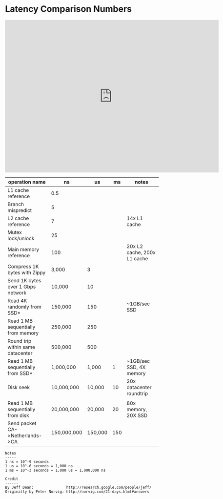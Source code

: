 # Latency Comparison Numbers

<iframe src="https://baidu.com" width="700px" height="500px" frameborder="0" scrolling="no"> </iframe>

| operation name                     | ns          | us      | ms   | notes                       |
| ---------------------------------- | ----------- | ------- | ---- | --------------------------- |
| L1 cache reference                 | 0.5         |         |      |                             |
| Branch mispredict                  | 5           |         |      |                             |
| L2 cache reference                 | 7           |         |      | 14x L1 cache                |
| Mutex lock/unlock                  | 25          |         |      |                             |
| Main memory reference              | 100         |         |      | 20x L2 cache, 200x L1 cache |
| Compress 1K bytes with Zippy       | 3,000       | 3       |      |                             |
| Send 1K bytes over 1 Gbps network  | 10,000      | 10      |      |                             |
| Read 4K randomly from SSD*         | 150,000     | 150     |      | ~1GB/sec SSD                |
| Read 1 MB sequentially from memory | 250,000     | 250     |      |                             |
| Round trip within same datacenter  | 500,000     | 500     |      |                             |
| Read 1 MB sequentially from SSD*   | 1,000,000   | 1,000   | 1    | ~1GB/sec SSD, 4X memory     |
| Disk seek                          | 10,000,000  | 10,000  | 10   | 20x datacenter roundtrip    |
|                                    |             |         |      |                             |
| Read 1 MB sequentially from disk   | 20,000,000  | 20,000  | 20   | 80x memory, 20X SSD         |
| Send packet CA->Netherlands->CA    | 150,000,000 | 150,000 | 150  |                             |




``` text
Notes
-----
1 ns = 10^-9 seconds
1 us = 10^-6 seconds = 1,000 ns
1 ms = 10^-3 seconds = 1,000 us = 1,000,000 ns

Credit
------
By Jeff Dean:               http://research.google.com/people/jeff/
Originally by Peter Norvig: http://norvig.com/21-days.html#answers

```

<html>
<head>
    <link rel="stylesheet" type="text/css" href="https://cdn.datatables.net/1.11.5/css/jquery.dataTables.min.css"/>
    <link rel="stylesheet" type="text/css" href="https://cdn.datatables.net/searchbuilder/1.3.2/css/searchBuilder.dataTables.min.css"/>
    <link rel="stylesheet" type="text/css" href="https://cdn.datatables.net/datetime/1.1.2/css/dataTables.dateTime.min.css"/>
    <script src="https://cdn.jsdelivr.net/npm/jquery@3.5.1/dist/jquery.min.js"></script>
    <script type="text/javascript" src="https://cdn.datatables.net/1.11.5/js/jquery.dataTables.min.js"></script>
    <script type="text/javascript" src="https://cdn.datatables.net/searchbuilder/1.3.2/js/dataTables.searchBuilder.min.js"> </script>
    <script type="text/javascript" src="https://cdn.datatables.net/datetime/1.1.2/js/dataTables.dateTime.min.js"> </script>
    <script type="text/javascript" src="data.js"> </script>
</head>

<body>

<table id="time-use" class="display" width="100%"></table>

<script type="text/javascript">


$(document).ready(function() {
    var table = $('#time-use').DataTable({
        data: dataSet,
        columns: [
            { title: "Name" },
            { title: "Position" },
            { title: "Office" },
            { title: "Extn." },
            { title: "Start date" },
            { title: "Salary" }
        ],
        searchBuilder:{
            preDefined: {
                criteria: [
                    {
                        condition: '>',
                        data: 'Start date',
                        value: ['2000-1-1']
                    },
                    {
                        criteria: [
                            {
                                condition: 'contains',
                                data: 'Office',
                                value: ['London']

                            },
                            {
                                condition: 'contains',
                                data: 'Office',
                                value: ['New York']
                            }

                        ],
                        logic: 'OR'
                    }

                ],
                logic: 'AND'
            }
        },
        dom: 'Qlfrtip',
        lengthMenu : [[-1, 10, 25, 50, 100], ["All", 10, 25, 50, 100]],
    });
    

     table.rows().every( function () {
         this.hasChild = false;
     } );
     
     $('#time-use tbody').on( 'click', 'tr', function () {
         var this_row = table.row(this);
         if (!this_row.hasChild) {
             this_row.child(this_row.index());
             this_row.hasChild = true;
         }
         var child = table.row( this ).child;
     
         if ( child.isShown() ) {
             child.hide();
         }
         else {
             child.show();
         }
     } );

} );
</script>

</body>
</html>
